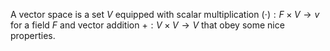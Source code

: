 A vector space is a set $V$ equipped with scalar multiplication $(\cdot): F \times V \to v$ for a field $F$ and vector addition $+: V \times V \to V$ that obey some nice properties.